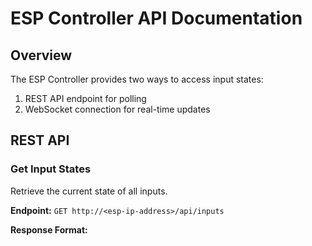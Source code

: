 # ESP Controller API Documentation

## Overview
The ESP Controller provides two ways to access input states:
1. REST API endpoint for polling
2. WebSocket connection for real-time updates

## REST API

### Get Input States
Retrieve the current state of all inputs.

**Endpoint:** `GET http://<esp-ip-address>/api/inputs`

**Response Format:** 